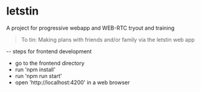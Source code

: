 # letstin
A project for progressive webapp and WEB-RTC tryout and training

> To tin: Making plans with friends and/or family via the letstin web app

-- steps for frontend development
 * go to the frontend directory
 * run 'npm install'
 * run 'npm run start'
 * open 'http://localhost:4200' in a web browser